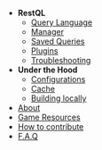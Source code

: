 <!-- docs/_sidebar.md -->

- **RestQL**
    - [Query Language](/restql/queryLang.md)
    - [Manager](/restql/manager.md)
    - [Saved Queries](/restql/savedQueries.md)
    - [Plugins](/restql/plugins.md)
    - [Troubleshooting](/restql/troubleshooting.md)
- **Under the Hood**
    - [Configurations](/restql/config.md)
    - [Cache](/restql/cache.md)
    - [Building locally](/restql/howToDev.md)
- [About](/restql/home.md)
- [Game Resources](/restql/gameResources.md)
- [How to contribute](/restql/howToContribute.md)
- [F.A.Q](/restql/faq.md)